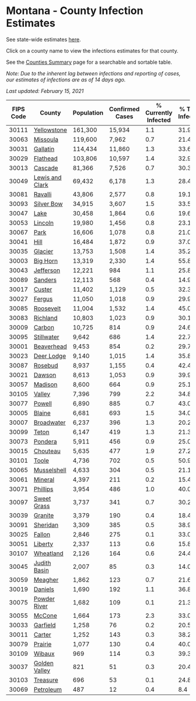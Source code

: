 # Montana - County Infection Estimates

See state-wide estimates [here](/infections/us-mt).

Click on a county name to view the infections estimates for that county.

See the [Counties Summary](/infections/summary-counties) page for a searchable and sortable table.

*Note: Due to the inherent lag between infections and reporting of cases, our estimates of infections are as of 14 days ago.*

*Last updated: February 15, 2021*

|   FIPS Code |                             County |   Population |   Confirmed Cases |   % Currently Infected |   % Total Infected |
|-------------|------------------------------------|--------------|-------------------|------------------------|--------------------|
|       30111 |         [Yellowstone](yellowstone) |      161,300 |            15,934 |                    1.1 |               31.9 |
|       30063 |               [Missoula](missoula) |      119,600 |             7,962 |                    0.7 |               21.4 |
|       30031 |               [Gallatin](gallatin) |      114,434 |            11,860 |                    1.3 |               33.6 |
|       30029 |               [Flathead](flathead) |      103,806 |            10,597 |                    1.4 |               32.9 |
|       30013 |                 [Cascade](cascade) |       81,366 |             7,526 |                    0.7 |               30.3 |
|       30049 | [Lewis and Clark](lewis-and-clark) |       69,432 |             6,178 |                    1.3 |               28.4 |
|       30081 |                 [Ravalli](ravalli) |       43,806 |             2,577 |                    0.8 |               19.1 |
|       30093 |           [Silver Bow](silver-bow) |       34,915 |             3,607 |                    1.5 |               33.5 |
|       30047 |                       [Lake](lake) |       30,458 |             1,864 |                    0.6 |               19.6 |
|       30053 |                 [Lincoln](lincoln) |       19,980 |             1,456 |                    0.8 |               23.1 |
|       30067 |                       [Park](park) |       16,606 |             1,078 |                    0.8 |               21.0 |
|       30041 |                       [Hill](hill) |       16,484 |             1,872 |                    0.9 |               37.0 |
|       30035 |                 [Glacier](glacier) |       13,753 |             1,508 |                    1.4 |               35.2 |
|       30003 |               [Big Horn](big-horn) |       13,319 |             2,330 |                    1.4 |               55.8 |
|       30043 |             [Jefferson](jefferson) |       12,221 |               984 |                    1.1 |               25.8 |
|       30089 |                 [Sanders](sanders) |       12,113 |               568 |                    0.4 |               14.9 |
|       30017 |                   [Custer](custer) |       11,402 |             1,129 |                    0.5 |               32.3 |
|       30027 |                   [Fergus](fergus) |       11,050 |             1,018 |                    0.9 |               29.9 |
|       30085 |             [Roosevelt](roosevelt) |       11,004 |             1,532 |                    1.4 |               45.0 |
|       30083 |               [Richland](richland) |       10,803 |             1,023 |                    0.9 |               30.1 |
|       30009 |                   [Carbon](carbon) |       10,725 |               814 |                    0.9 |               24.6 |
|       30095 |           [Stillwater](stillwater) |        9,642 |               686 |                    1.4 |               22.7 |
|       30001 |           [Beaverhead](beaverhead) |        9,453 |               854 |                    0.2 |               29.7 |
|       30023 |           [Deer Lodge](deer-lodge) |        9,140 |             1,015 |                    1.4 |               35.8 |
|       30087 |                 [Rosebud](rosebud) |        8,937 |             1,155 |                    0.4 |               42.4 |
|       30021 |                   [Dawson](dawson) |        8,613 |             1,053 |                    0.9 |               39.9 |
|       30057 |                 [Madison](madison) |        8,600 |               664 |                    0.9 |               25.1 |
|       30105 |                   [Valley](valley) |        7,396 |               799 |                    2.2 |               34.8 |
|       30077 |                   [Powell](powell) |        6,890 |               885 |                    0.7 |               43.0 |
|       30005 |                   [Blaine](blaine) |        6,681 |               693 |                    1.5 |               34.0 |
|       30007 |           [Broadwater](broadwater) |        6,237 |               396 |                    1.3 |               20.2 |
|       30099 |                     [Teton](teton) |        6,147 |               419 |                    1.3 |               21.3 |
|       30073 |                 [Pondera](pondera) |        5,911 |               456 |                    0.9 |               25.0 |
|       30015 |               [Chouteau](chouteau) |        5,635 |               477 |                    1.9 |               27.2 |
|       30101 |                     [Toole](toole) |        4,736 |               702 |                    0.5 |               50.9 |
|       30065 |         [Musselshell](musselshell) |        4,633 |               304 |                    0.5 |               21.1 |
|       30061 |                 [Mineral](mineral) |        4,397 |               211 |                    0.2 |               15.4 |
|       30071 |               [Phillips](phillips) |        3,954 |               486 |                    1.0 |               40.0 |
|       30097 |         [Sweet Grass](sweet-grass) |        3,737 |               341 |                    0.7 |               30.2 |
|       30039 |                 [Granite](granite) |        3,379 |               190 |                    0.4 |               18.4 |
|       30091 |               [Sheridan](sheridan) |        3,309 |               385 |                    0.5 |               38.9 |
|       30025 |                   [Fallon](fallon) |        2,846 |               275 |                    0.1 |               33.0 |
|       30051 |                 [Liberty](liberty) |        2,337 |               113 |                    0.6 |               15.8 |
|       30107 |             [Wheatland](wheatland) |        2,126 |               164 |                    0.6 |               24.4 |
|       30045 |       [Judith Basin](judith-basin) |        2,007 |                85 |                    0.3 |               14.0 |
|       30059 |                 [Meagher](meagher) |        1,862 |               123 |                    0.7 |               21.6 |
|       30019 |                 [Daniels](daniels) |        1,690 |               192 |                    1.1 |               36.8 |
|       30075 |       [Powder River](powder-river) |        1,682 |               109 |                    0.1 |               21.3 |
|       30055 |                   [McCone](mccone) |        1,664 |               173 |                    2.3 |               33.0 |
|       30033 |               [Garfield](garfield) |        1,258 |                76 |                    0.2 |               20.5 |
|       30011 |                   [Carter](carter) |        1,252 |               143 |                    0.3 |               38.2 |
|       30079 |                 [Prairie](prairie) |        1,077 |               130 |                    0.4 |               40.0 |
|       30109 |                   [Wibaux](wibaux) |          969 |               114 |                    0.3 |               39.3 |
|       30037 |     [Golden Valley](golden-valley) |          821 |                51 |                    0.3 |               20.4 |
|       30103 |               [Treasure](treasure) |          696 |                53 |                    0.1 |               24.8 |
|       30069 |             [Petroleum](petroleum) |          487 |                12 |                    0.4 |                8.4 |